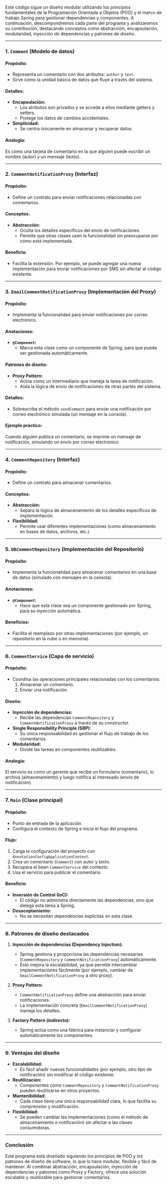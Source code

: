 Este código sigue un diseño modular utilizando los principios fundamentales de la Programación Orientada a Objetos (POO) y el marco de trabajo Spring para gestionar dependencias y componentes. A continuación, descompondremos cada parte del programa y analizaremos su contribución, destacando conceptos como abstracción, encapsulación, modularidad, inyección de dependencias y patrones de diseño.

---

### **1. `Comment` (Modelo de datos)**

#### Propósito:
- Representa un comentario con dos atributos: `author` y `text`.
- Sirve como la unidad básica de datos que fluye a través del sistema.

#### Detalles:
- **Encapsulación:**
    - Los atributos son privados y se accede a ellos mediante getters y setters.
    - Protege los datos de cambios accidentales.
- **Simplicidad:**
    - Se centra únicamente en almacenar y recuperar datos.

#### Analogía:
Es como una tarjeta de comentario en la que alguien puede escribir un nombre (autor) y un mensaje (texto).

---

### **2. `CommentNotificationProxy` (Interfaz)**

#### Propósito:
- Define un contrato para enviar notificaciones relacionadas con comentarios.

#### Conceptos:
- **Abstracción:**
    - Oculta los detalles específicos del envío de notificaciones.
    - Permite que otras clases usen la funcionalidad sin preocuparse por cómo está implementada.

#### Beneficio:
- Facilita la extensión. Por ejemplo, se puede agregar una nueva implementación para enviar notificaciones por SMS sin afectar al código existente.

---

### **3. `EmailCommentNotificationProxy` (Implementación del Proxy)**

#### Propósito:
- Implementa la funcionalidad para enviar notificaciones por correo electrónico.

#### Anotaciones:
- **`@Component`:**
    - Marca esta clase como un componente de Spring, para que pueda ser gestionada automáticamente.

#### Patrones de diseño:
- **Proxy Pattern:**
    - Actúa como un intermediario que maneja la tarea de notificación.
    - Aísla la lógica de envío de notificaciones de otras partes del sistema.

#### Detalles:
- Sobrescribe el método `sendComment` para enviar una notificación por correo electrónico simulada (un mensaje en la consola).

#### Ejemplo práctico:
Cuando alguien publica un comentario, se imprime un mensaje de notificación, simulando un envío por correo electrónico.

---

### **4. `CommentRepository` (Interfaz)**

#### Propósito:
- Define un contrato para almacenar comentarios.

#### Conceptos:
- **Abstracción:**
    - Separa la lógica de almacenamiento de los detalles específicos de implementación.
- **Flexibilidad:**
    - Permite usar diferentes implementaciones (como almacenamiento en bases de datos, archivos, etc.).

---

### **5. `DBCommentRepository` (Implementación del Repositorio)**

#### Propósito:
- Implementa la funcionalidad para almacenar comentarios en una base de datos (simulado con mensajes en la consola).

#### Anotaciones:
- **`@Component`:**
    - Hace que esta clase sea un componente gestionado por Spring, para su inyección automática.

#### Beneficios:
- Facilita el reemplazo por otras implementaciones (por ejemplo, un repositorio en la nube o en memoria).

---

### **6. `CommentService` (Capa de servicio)**

#### Propósito:
- Coordina las operaciones principales relacionadas con los comentarios:
    1. Almacenar un comentario.
    2. Enviar una notificación.

#### Diseño:
- **Inyección de dependencias:**
    - Recibe las dependencias `CommentRepository` y `CommentNotificationProxy` a través de su constructor.
- **Single Responsibility Principle (SRP):**
    - Su única responsabilidad es gestionar el flujo de trabajo de los comentarios.
- **Modularidad:**
    - Divide las tareas en componentes reutilizables.

#### Analogía:
El servicio es como un gerente que recibe un formulario (comentario), lo archiva (almacenamiento) y luego notifica al interesado (envío de notificación).

---

### **7. `Main` (Clase principal)**

#### Propósito:
- Punto de entrada de la aplicación.
- Configura el contexto de Spring e inicia el flujo del programa.

#### Flujo:
1. Carga la configuración del proyecto con `AnnotationConfigApplicationContext`.
2. Crea un comentario (`Comment`) con autor y texto.
3. Recupera el bean `CommentService` del contexto.
4. Usa el servicio para publicar el comentario.

#### Beneficio:
- **Inversión de Control (IoC):**
    - El código no administra directamente las dependencias, sino que delega esta tarea a Spring.
- **Desacoplamiento:**
    - No se necesitan dependencias explícitas en esta clase.

---

### **8. Patrones de diseño destacados**

1. **Inyección de dependencias (Dependency Injection):**
    - Spring gestiona y proporciona las dependencias necesarias (`CommentRepository` y `CommentNotificationProxy`) automáticamente.
    - Esto mejora la escalabilidad, ya que permite intercambiar implementaciones fácilmente (por ejemplo, cambiar de `EmailCommentNotificationProxy` a otro proxy).

2. **Proxy Pattern:**
    - `CommentNotificationProxy` define una abstracción para enviar notificaciones.
    - La implementación concreta (`EmailCommentNotificationProxy`) maneja los detalles.

3. **Factory Pattern (indirecto):**
    - Spring actúa como una fábrica para instanciar y configurar automáticamente los componentes.

---

### **9. Ventajas del diseño**

- **Escalabilidad:**
    - Es fácil añadir nuevas funcionalidades (por ejemplo, otro tipo de notificación) sin modificar el código existente.
- **Reutilización:**
    - Componentes como `CommentRepository` y `CommentNotificationProxy` pueden reutilizarse en otros proyectos.
- **Mantenibilidad:**
    - Cada clase tiene una única responsabilidad clara, lo que facilita su comprensión y modificación.
- **Flexibilidad:**
    - Se pueden cambiar las implementaciones (como el método de almacenamiento o notificación) sin afectar a las clases consumidoras.

---

### **Conclusión**

Este programa está diseñado siguiendo los principios de POO y los patrones de diseño de software, lo que lo hace modular, flexible y fácil de mantener. Al combinar abstracción, encapsulación, inyección de dependencias y patrones como Proxy y Factory, ofrece una solución escalable y reutilizable para gestionar comentarios.